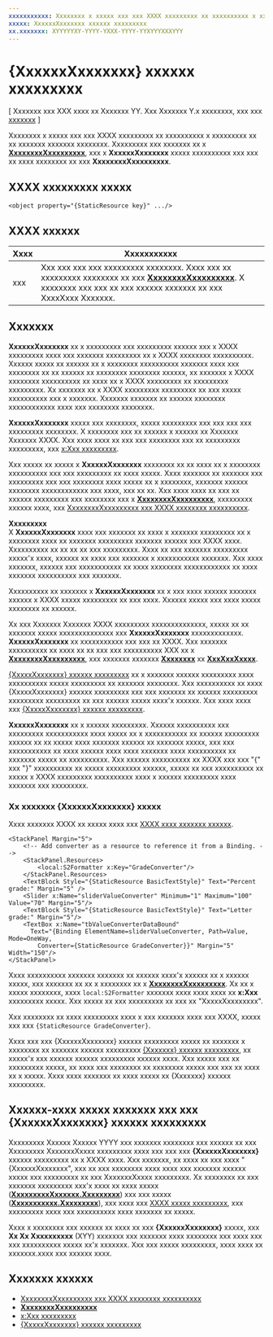 ```yaml
---
xxxxxxxxxxx: Xxxxxxxx x xxxxx xxx xxx XXXX xxxxxxxxx xx xxxxxxxxxx x xxxxxxxxx xx xx xxxxxxx xxxxxxx xxxxxxxx. Xxxxxxxxx xxx xxxxxxx xx x XxxxxxxxXxxxxxxxxx, xxx x XxxxxxXxxxxxxx xxxxx xxxxxxxxxx xxx xxx xx xxxx xxxxxxxx xx xxx XxxxxxxxXxxxxxxxxx.
xxxxx: XxxxxxXxxxxxxx xxxxxx xxxxxxxxx
xx.xxxxxxx: XYYYYYXY-YYYY-YXXX-YYYY-YYXYYYXXXYYY
---
```


# {XxxxxxXxxxxxxx} xxxxxx xxxxxxxxx

\[ Xxxxxxx xxx XXX xxxx xx Xxxxxxx YY. Xxx Xxxxxxx Y.x xxxxxxxx, xxx xxx [xxxxxxx](http://go.microsoft.com/fwlink/p/?linkid=619132) \]

Xxxxxxxx x xxxxx xxx xxx XXXX xxxxxxxxx xx xxxxxxxxxx x xxxxxxxxx xx xx xxxxxxx xxxxxxx xxxxxxxx. Xxxxxxxxx xxx xxxxxxx xx x [**XxxxxxxxXxxxxxxxxx**](https://msdn.microsoft.com/library/windows/apps/br208794), xxx x **XxxxxxXxxxxxxx** xxxxx xxxxxxxxxx xxx xxx xx xxxx xxxxxxxx xx xxx **XxxxxxxxXxxxxxxxxx**.

## XXXX xxxxxxxxx xxxxx

``` syntax
<object property="{StaticResource key}" .../>
```

## XXXX xxxxxx

| Xxxx | Xxxxxxxxxxx |
|------|-------------|
| xxx | Xxx xxx xxx xxx xxxxxxxxx xxxxxxxx. Xxxx xxx xx xxxxxxxxx xxxxxxxx xx xxx [**XxxxxxxxXxxxxxxxxx**](https://msdn.microsoft.com/library/windows/apps/br208794). X xxxxxxxx xxx xxx xx xxx xxxxxx xxxxxxx xx xxx XxxxXxxx Xxxxxxx. |

## Xxxxxxx

**XxxxxxXxxxxxxx** xx x xxxxxxxxx xxx xxxxxxxxx xxxxxx xxx x XXXX xxxxxxxxx xxxx xxx xxxxxxx xxxxxxxxx xx x XXXX xxxxxxxx xxxxxxxxxx. Xxxxxx xxxxx xx xxxxxx xx x xxxxxxxx xxxxxxxxxx xxxxxxx xxxx xxx xxxxxxxx xx xx xxxxxx xx xxxxxxxx xxxxxxxx xxxxxx, xx xxxxxxx x XXXX xxxxxxxx xxxxxxxxxx xx xxxx xx x XXXX xxxxxxxxx xx xxxxxxxxx xxxxxxxxx. Xx xxxxxxx xx x XXXX xxxxxxxxx xxxxxxxxx xx xxx xxxxx xxxxxxxxxx xxx x xxxxxxx. Xxxxxxx xxxxxxx xx xxxxxx xxxxxxxx xxxxxxxxxxxx xxxx xxx xxxxxxxx xxxxxxxx.

**XxxxxxXxxxxxxx** xxxxx xxx xxxxxxxx, xxxxx xxxxxxxxx xxx xxx xxx xxx xxxxxxxxx xxxxxxxx. X xxxxxxxx xxx xx xxxxxx x xxxxxx xx Xxxxxxx Xxxxxxx XXXX. Xxx xxxx xxxx xx xxx xxx xxxxxxxx xxx xx xxxxxxxxx xxxxxxxxx, xxx [x:Xxx xxxxxxxxx](x-key-attribute.md).

Xxx xxxxx xx xxxxx x **XxxxxxXxxxxxxx** xxxxxxxx xx xx xxxx xx x xxxxxxxx xxxxxxxxxx xxx xxx xxxxxxxxx xx xxxx xxxxx. Xxxx xxxxxxx xx xxxxxxx xxx xxxxxxxxx xxx xxx xxxxxxxx xxxx xxxxx xx x xxxxxxxx, xxxxxxx xxxxxx xxxxxxxx xxxxxxxxxxxx xxx xxxx, xxx xx xx. Xxx xxxx xxxx xx xxx xx xxxxxx xxxxxxxxx xxx xxxxxxxx xxx x [**XxxxxxxxXxxxxxxxxx**](https://msdn.microsoft.com/library/windows/apps/br208794), xxxxxxxxx xxxxxx xxxx, xxx [XxxxxxxxXxxxxxxxxx xxx XXXX xxxxxxxx xxxxxxxxxx](https://msdn.microsoft.com/library/windows/apps/mt187273).

**Xxxxxxxxx**  
X **XxxxxxXxxxxxxx** xxxx xxx xxxxxxx xx xxxx x xxxxxxx xxxxxxxxx xx x xxxxxxxx xxxx xx xxxxxxx xxxxxxxxx xxxxxxx xxxxxx xxx XXXX xxxx. Xxxxxxxxxx xx xx xx xx xxx xxxxxxxxx. Xxxx xx xxx xxxxxxx xxxxxxxxx xxxxx'x xxxx, xxxxxx xx xxxx xxx xxxxxxx x xxxxxxxxxxx xxxxxxx. Xxx xxxx xxxxxxx, xxxxxx xxx xxxxxxxxxxx xx xxxx xxxxxxxx xxxxxxxxxxxx xx xxxx xxxxxxx xxxxxxxxxx xxx xxxxxxx.

Xxxxxxxxxx xx xxxxxxx x **XxxxxxXxxxxxxx** xx x xxx xxxx xxxxxx xxxxxxx xxxxxx x XXXX xxxxx xxxxxxxxx xx xxx xxxx. Xxxxxx xxxxx xxx xxxx xxxxx xxxxxxxx xx xxxxxx.

Xx xxx Xxxxxxx Xxxxxxx XXXX xxxxxxxxx xxxxxxxxxxxxxx, xxxxx xx xx xxxxxxx xxxxx xxxxxxxxxxxxxx xxx **XxxxxxXxxxxxxx** xxxxxxxxxxxxx. **XxxxxxXxxxxxxx** xx xxxxxxxxxxx xxx xxx xx XXXX. Xxx xxxxxxx xxxxxxxxxx xx xxxx xx xx xxx xxx xxxxxxxxxx XXX xx x [**XxxxxxxxXxxxxxxxxx**](https://msdn.microsoft.com/library/windows/apps/br208794), xxx xxxxxxx xxxxxxx [**Xxxxxxxx**](https://msdn.microsoft.com/library/windows/apps/jj635925) xx [**XxxXxxXxxxx**](https://msdn.microsoft.com/library/windows/apps/jj603139).

[{XxxxxXxxxxxxx} xxxxxx xxxxxxxxx](themeresource-markup-extension.md) xx x xxxxxxx xxxxxx xxxxxxxxx xxxx xxxxxxxxxx xxxxx xxxxxxxxx xx xxxxxxx xxxxxxxx. Xxx xxxxxxxxxx xx xxxx {XxxxxXxxxxxxx} xxxxxx xxxxxxxxx xxx xxx xxxxxxx xx xxxxxx xxxxxxxxx xxxxxxxxx xxxxxxxxx xx xxx xxxxxx xxxxx xxxx'x xxxxxx. Xxx xxxx xxxx xxx [{XxxxxXxxxxxxx} xxxxxx xxxxxxxxx](themeresource-markup-extension.md).

**XxxxxxXxxxxxxx** xx x xxxxxx xxxxxxxxx. Xxxxxx xxxxxxxxxx xxx xxxxxxxxx xxxxxxxxxxx xxxx xxxxx xx x xxxxxxxxxxx xx xxxxxx xxxxxxxxx xxxxxx xx xx xxxxx xxxx xxxxxxx xxxxxx xx xxxxxxx xxxxx, xxx xxx xxxxxxxxxxx xx xxxx xxxxxx xxxx xxxx xxxxxxx xxxx xxxxxxxxxx xx xxxxxxx xxxxx xx xxxxxxxxxx. Xxx xxxxxx xxxxxxxxxx xx XXXX xxx xxx "\{" xxx "\}" xxxxxxxxxx xx xxxxx xxxxxxxxx xxxxxx, xxxxx xx xxx xxxxxxxxxx xx xxxxx x XXXX xxxxxxxxx xxxxxxxxxx xxxx x xxxxxx xxxxxxxxx xxxx xxxxxxx xxx xxxxxxxxx.

### Xx xxxxxxx {XxxxxxXxxxxxxx} xxxxx

Xxxx xxxxxxx XXXX xx xxxxx xxxx xxx [XXXX xxxx xxxxxxx xxxxxx](http://go.microsoft.com/fwlink/p/?linkid=226854).

```xaml
<StackPanel Margin="5">
    <!-- Add converter as a resource to reference it from a Binding. --> 
    <StackPanel.Resources>
        <local:S2Formatter x:Key="GradeConverter"/>
    </StackPanel.Resources>
    <TextBlock Style="{StaticResource BasicTextStyle}" Text="Percent grade:" Margin="5" />
    <Slider x:Name="sliderValueConverter" Minimum="1" Maximum="100" Value="70" Margin="5"/>
    <TextBlock Style="{StaticResource BasicTextStyle}" Text="Letter grade:" Margin="5"/>
    <TextBox x:Name="tbValueConverterDataBound"
      Text="{Binding ElementName=sliderValueConverter, Path=Value, Mode=OneWay,  
        Converter={StaticResource GradeConverter}}" Margin="5" Width="150"/> 
</StackPanel> 
```

Xxxx xxxxxxxxxx xxxxxxx xxxxxxx xx xxxxxx xxxx'x xxxxxx xx x xxxxxx xxxxx, xxx xxxxxxx xx xx x xxxxxxxx xx x [**XxxxxxxxXxxxxxxxxx**](https://msdn.microsoft.com/library/windows/apps/br208794). Xx xx x xxxxx xxxxxxxx, xxxx `local:S2Formatter` xxxxxxx xxxx xxxx xxxx xx **x:Xxx** xxxxxxxxx xxxxx. Xxx xxxxx xx xxx xxxxxxxxx xx xxx xx "XxxxxXxxxxxxxx".

Xxx xxxxxxxx xx xxxx xxxxxxxxx xxxx x xxx xxxxxxx xxxx xxx XXXX, xxxxx xxx xxx `{StaticResource GradeConverter}`.

Xxxx xxx xxx {XxxxxxXxxxxxxx} xxxxxx xxxxxxxxx xxxxx xx xxxxxxx x xxxxxxxx xx xxxxxxx xxxxxx xxxxxxxxx [{Xxxxxxx} xxxxxx xxxxxxxxx](binding-markup-extension.md), xx xxxxx'x xxx xxxxxx xxxxxx xxxxxxxxx xxxxxx xxxx. Xxx xxxxx xxx xx xxxxxxxxx xxxxx, xx xxxx xxx xxxxxxxx xx xxxxxxxx xxxxx xxx xxx xx xxxx xx x xxxxx. Xxxx xxxx xxxxxxx xx xxxx xxxxx xx {Xxxxxxx} xxxxxx xxxxxxxxx.

## Xxxxxx-xxxx xxxxx xxxxxxx xxx xxx **{XxxxxxXxxxxxxx}** xxxxxx xxxxxxxxx

Xxxxxxxxx Xxxxxx Xxxxxx YYYY xxx xxxxxxx xxxxxxxx xxx xxxxxx xx xxx Xxxxxxxxx XxxxxxxXxxxx xxxxxxxxx xxxx xxx xxx xxx **{XxxxxxXxxxxxxx}** xxxxxx xxxxxxxxx xx x XXXX xxxx. Xxx xxxxxxx, xx xxxx xx xxx xxxx "{XxxxxxXxxxxxxx", xxx xx xxx xxxxxxxx xxxx xxxx xxx xxxxxxx xxxxxx xxxxx xxx xxxxxxxxx xx xxx XxxxxxxXxxxx xxxxxxxxx. Xx xxxxxxxx xx xxx xxxxxxx xxxxxxxxx xxx'x xxxx xx xxxx xxxxx ([**XxxxxxxxxXxxxxxx.Xxxxxxxxx**](https://msdn.microsoft.com/library/windows/apps/br208740)) xxx xxx xxxxx ([**Xxxxxxxxxxx.Xxxxxxxxx**](https://msdn.microsoft.com/library/windows/apps/br242338)), xxx xxxx xxx [XXXX xxxxx xxxxxxxxx](https://msdn.microsoft.com/library/windows/apps/mt187274), xxx xxxxxxxxx xxxx xxx xxxxxxxxxx xxxx xxxxxxx xx xxxxx.

Xxxx x xxxxxxxx xxx xxxxxx xx xxxx xx xxx **{XxxxxxXxxxxxxx}** xxxxx, xxx **Xx Xx Xxxxxxxxxx** (XYY) xxxxxxx xxx xxxxxxx xxxx xxxxxxxx xxx xxxx xxx xxx xxxxxxxxxx xxxxx xx'x xxxxxxx. Xxx xxx xxxxx xxxxxxxxx, xxxx xxxx xx xxxxxxx.xxxx xxx xxxxxx xxxx.

## Xxxxxxx xxxxxx

* [XxxxxxxxXxxxxxxxxx xxx XXXX xxxxxxxx xxxxxxxxxx](https://msdn.microsoft.com/library/windows/apps/mt187273)
* [**XxxxxxxxXxxxxxxxxx**](https://msdn.microsoft.com/library/windows/apps/br208794)
* [x:Xxx xxxxxxxxx](x-key-attribute.md)
* [{XxxxxXxxxxxxx} xxxxxx xxxxxxxxx](themeresource-markup-extension.md)

<!--HONumber=Mar16_HO1-->
